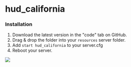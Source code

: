 # hud_california

### Installation
1) Download the latest version in the "code" tab on GitHub.
2) Drag & drop the folder into your `resources` server folder.
3) Add `start hud_california` to your server.cfg
4) Reboot your server.

![](https://img001.prntscr.com/file/img001/1_9cS7T4SWCbfyn-tKG5lg.png)
